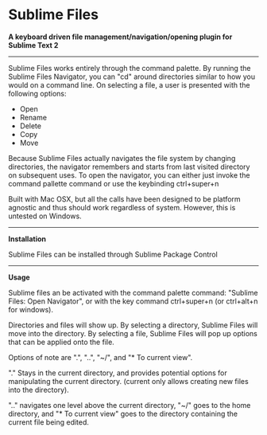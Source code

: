 Sublime Files
=============

__A keyboard driven file management/navigation/opening plugin for Sublime Text 2__

------------

Sublime Files works entirely through the command palette. By running the
Sublime Files Navigator, you can "cd" around directories similar to how
you would on a command line. On selecting a file, a user is presented with 
the following options:


* Open
* Rename
* Delete
* Copy
* Move


Because Sublime Files actually navigates the file system by changing directories,
the navigator remembers and starts from last visited directory on subsequent uses.
To open the navigator, you can either just invoke the command pallette command or
use the keybinding ctrl+super+n 


Built with Mac OSX, but all the calls have been designed to be platform agnostic and thus should work
regardless of system. However, this is untested on Windows.

----------

__Installation__

Sublime Files can be installed through Sublime Package Control

----------

__Usage__

Sublime files an be activated with the command palette command: "Sublime Files: Open Navigator", or with
the key command ctrl+super+n (or ctrl+alt+n for windows).

Directories and files will show up. By selecting a directory, Sublime Files will move into the directory.
By selecting a file, Sublime Files will pop up options that can be applied onto the file.

Options of note are ".", "..", "~/", and "\* To current view". 

"." Stays in the current directory, and provides potential options for manipulating the current directory. 
(current only allows creating new files into the directory).

".." navigates one level above the current directory, "~/" goes to the home directory, and "\* To current view" goes to the directory containing the current file being edited.

